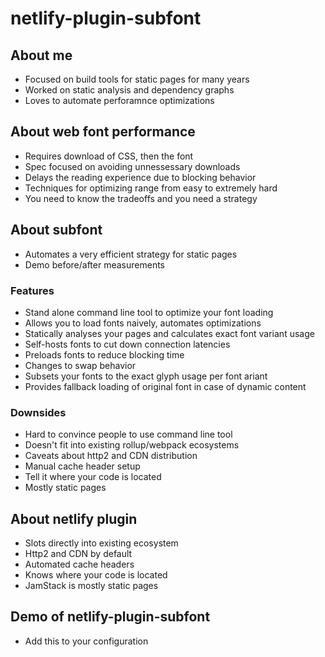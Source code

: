 # netlify-plugin-subfont

## About me

- Focused on build tools for static pages for many years
- Worked on static analysis and dependency graphs
- Loves to automate perforamnce optimizations

## About web font performance

- Requires download of CSS, then the font
- Spec focused on avoiding unnessessary downloads
- Delays the reading experience due to blocking behavior
- Techniques for optimizing range from easy to extremely hard
- You need to know the tradeoffs and you need a strategy

## About subfont

- Automates a very efficient strategy for static pages
- Demo before/after measurements

### Features
- Stand alone command line tool to optimize your font loading
- Allows you to load fonts naively, automates optimizations
- Statically analyses your pages and calculates exact font variant usage
- Self-hosts fonts to cut down connection latencies
- Preloads fonts to reduce blocking time
- Changes to swap behavior
- Subsets your fonts to the exact glyph usage per font ariant
- Provides fallback loading of original font in case of dynamic content

### Downsides
- Hard to convince people to use command line tool
- Doesn't fit into existing rollup/webpack ecosystems
- Caveats about http2 and CDN distribution
- Manual cache header setup
- Tell it where your code is located
- Mostly static pages

## About netlify plugin
- Slots directly into existing ecosystem
- Http2 and CDN by default
- Automated cache headers
- Knows where your code is located
- JamStack is mostly static pages

## Demo of netlify-plugin-subfont
- Add this to your configuration
